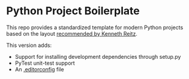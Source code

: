 Python Project Boilerplate
==========================

This repo provides a standardized template for modern Python projects based
on the layout [recommended by Kenneth Reitz](http://www.kennethreitz.org/essays/repository-structure-and-python).

This version adds:
* Support for installing development dependencies through setup.py
* PyTest unit-test support
* An [.editorconfig](http://editorconfig.org/) file
